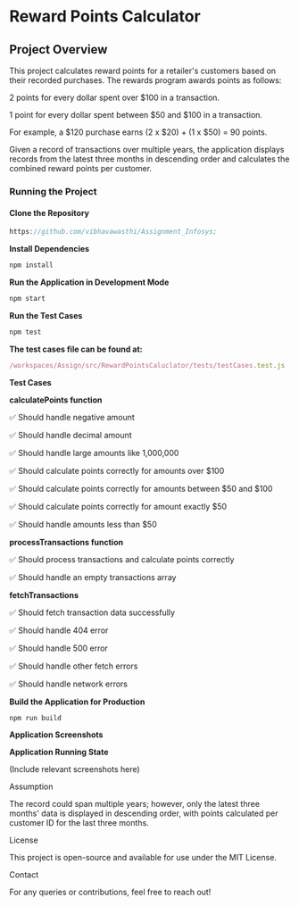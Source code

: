 # Reward Points Calculator

## Project Overview

This project calculates reward points for a retailer's customers based on their recorded purchases. The rewards program awards points as follows:

2 points for every dollar spent over $100 in a transaction.

1 point for every dollar spent between $50 and $100 in a transaction.

For example, a $120 purchase earns (2 x $20) + (1 x $50) = 90 points.

Given a record of transactions over multiple years, the application displays records from the latest three months in descending order and calculates the combined reward points per customer.

### Running the Project

#### Clone the Repository


```javascript
https://github.com/vibhavawasthi/Assignment_Infosys;
```
**Install Dependencies**
```javascript
npm install
```
**Run the Application in Development Mode**
```javascript
npm start
```
**Run the Test Cases**
```javascript
npm test
```
**The test cases file can be found at:**
```javascript
/workspaces/Assign/src/RewardPointsCaluclator/tests/testCases.test.js
```
**Test Cases**

**calculatePoints function**

✅ Should handle negative amount

✅ Should handle decimal amount

✅ Should handle large amounts like 1,000,000

✅ Should calculate points correctly for amounts over $100

✅ Should calculate points correctly for amounts between $50 and $100

✅ Should calculate points correctly for amount exactly $50

✅ Should handle amounts less than $50

**processTransactions function**

✅ Should process transactions and calculate points correctly

✅ Should handle an empty transactions array

**fetchTransactions**

✅ Should fetch transaction data successfully

✅ Should handle 404 error

✅ Should handle 500 error

✅ Should handle other fetch errors

✅ Should handle network errors

**Build the Application for Production**
```javascript
npm run build
```
**Application Screenshots**

**Application Running State**

(Include relevant screenshots here)

Assumption

The record could span multiple years; however, only the latest three months' data is displayed in descending order, with points calculated per customer ID for the last three months.

License

This project is open-source and available for use under the MIT License.

Contact

For any queries or contributions, feel free to reach out!





